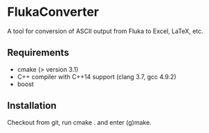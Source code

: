 # FlukaConverter

A tool for conversion of ASCII output from Fluka to Excel, LaTeX, etc.

## Requirements

- cmake (> version 3.1)
- C++ compiler with C++14 support (clang 3.7, gcc 4.9.2)
- boost

## Installation

Checkout from git, run cmake . and enter (g)make. 
